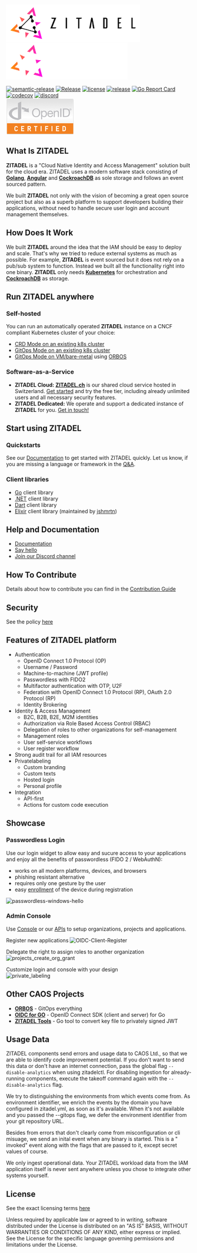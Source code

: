 <img src="./docs/static/logos/zitadel-logo-dark@2x.png#gh-light-mode-only" alt="Zitadel Logo" height="100px" width="auto" />
<img src="./docs/static/logos/zitadel-logo-light@2x.png#gh-dark-mode-only" alt="Zitadel Logo" height="100px" width="auto" />

[![semantic-release](https://img.shields.io/badge/%20%20%F0%9F%93%A6%F0%9F%9A%80-semantic--release-e10079.svg)](https://github.com/semantic-release/semantic-release)
[![Release](https://github.com/caos/zitadel/actions/workflows/zitadel.yml/badge.svg)](https://github.com/caos/zitadel/actions)
[![license](https://badgen.net/github/license/caos/zitadel/)](https://github.com/caos/zitadel/blob/main/LICENSE)
[![release](https://badgen.net/github/release/caos/zitadel/stable)](https://github.com/caos/zitadel/releases)
[![Go Report Card](https://goreportcard.com/badge/github.com/caos/zitadel)](https://goreportcard.com/report/github.com/caos/zitadel)
[![codecov](https://codecov.io/gh/caos/zitadel/branch/main/graph/badge.svg)](https://codecov.io/gh/caos/zitadel)
[![discord](https://badgen.net/discord/online-members/erh5Brh7jE)](https://discord.gg/erh5Brh7jE)  
[![OpenID Connect Certified](./docs/static/logos/oidc-cert.png)](https://openid.net/certification/#OPs)

## What Is ZITADEL

**ZITADEL** is a "Cloud Native Identity and Access Management" solution built for the cloud era. ZITADEL uses a modern software stack consisting of [**Golang**](https://golang.org/), [**Angular**](https://angular.io/) and  [**CockroachDB**](https://www.cockroachlabs.com/) as sole storage and follows an event sourced pattern.

We built **ZITADEL** not only with the vision of becoming a great open source project but also as a superb platform to support developers building their applications, without need to handle secure user login and account management themselves.

## How Does It Work

We built **ZITADEL** around the idea that the IAM should be easy to deploy and scale. That's why we tried to reduce external systems as much as possible.
For example, **ZITADEL** is event sourced but it does not rely on a pub/sub system to function. Instead we built all the functionality right into one binary.
**ZITADEL** only needs [**Kubernetes**](https://kubernetes.io/) for orchestration and [**CockroachDB**](https://www.cockroachlabs.com/) as storage.

## Run ZITADEL anywhere

### Self-hosted

You can run an automatically operated **ZITADEL** instance on a CNCF compliant Kubernetes cluster of your choice:

* [CRD Mode on an existing k8s cluster](https://docs.zitadel.ch/docs/guides/installation/crd)
* [GitOps Mode on an existing k8s cluster](https://docs.zitadel.ch/docs/guides/installation/gitops)
* [GitOps Mode on VM/bare-metal](https://docs.zitadel.ch/docs/guides/installation/managed-dedicated-instance)  using [ORBOS](https://docs.zitadel.ch/docs/guides/installation/orbos)

### Software-as-a-Service

* **ZITADEL Cloud:** [**ZITADEL.ch**](https://zitadel.ch) is our shared cloud service hosted in Switzerland. [Get started](https://docs.zitadel.ch/docs/guides/basics/get-started) and try the free tier, including already unlimited users and all necessary security features.
* **ZITADEL Dedicated:** We operate and support a dedicated instance of **ZITADEL** for you. [Get in touch!](https://zitadel.ch/contact/)

## Start using ZITADEL

### Quickstarts

See our [Documentation](https://docs.zitadel.ch/docs/quickstarts/introduction) to get started with ZITADEL quickly. Let us know, if you are missing a language or framework in the [Q&A](https://github.com/caos/zitadel/discussions/1717).

### Client libraries

* [Go](https://github.com/caos/zitadel-go) client library
* [.NET](https://github.com/caos/zitadel-net) client library
* [Dart](https://github.com/caos/zitadel-dart) client library
* [Elixir](https://github.com/jshmrtn/zitadel_api) client library (maintained by [jshmrtn]([jshmrtn](https://github.com/jshmrtn)))

## Help and Documentation

* [Documentation](https://docs.zitadel.ch)
* [Say hello](https://zitadel.ch/contact/)
* [Join our Discord channel](https://discord.gg/erh5Brh7jE)

## How To Contribute

Details about how to contribute you can find in the [Contribution Guide](CONTRIBUTING.md)

## Security

See the policy [here](./SECURITY.md)

## Features of ZITADEL platform

* Authentication
  * OpenID Connect 1.0 Protocol (OP)
  * Username / Password
  * Machine-to-machine (JWT profile)
  * Passwordless with FIDO2
  * Multifactor authentication with OTP, U2F
  * Federation with OpenID Connect 1.0 Protocol (RP), OAuth 2.0 Protocol (RP)
  * Identity Brokering
* Identity & Access Management
  * B2C, B2B, B2E, M2M identities
  * Authorization via Role Based Access Control (RBAC)
  * Delegation of roles to other organizations for self-management
  * Management roles
  * User self-service workflows
  * User register workflow
* Strong audit trail for all IAM resources
* Privatelabeling
  * Custom branding
  * Custom texts
  * Hosted login
  * Personal profile
* Integration
  * API-first
  * Actions for custom code execution

## Showcase

### Passwordless Login

Use our login widget to allow easy and sucure access to your applications and enjoy all the benefits of passwordless (FIDO 2 / WebAuthN):

* works on all modern platforms, devices, and browsers
* phishing resistant alternative
* requires only one gesture by the user
* easy [enrollment](https://docs.zitadel.ch/docs/manuals/user-factors) of the device during registration

![passwordless-windows-hello](https://user-images.githubusercontent.com/1366906/118765435-5d419780-b87b-11eb-95bf-55140119c0d8.gif)

### Admin Console

Use [Console](https://docs.zitadel.ch/docs/manuals/introduction) or our [APIs](https://docs.zitadel.ch/docs/apis/introduction) to setup organizations, projects and applications.

Register new applications
![OIDC-Client-Register](https://user-images.githubusercontent.com/1366906/118765446-62064b80-b87b-11eb-8b24-4f4c365b8c58.gif)

Delegate the right to assign roles to another organization
![projects_create_org_grant](https://user-images.githubusercontent.com/1366906/118766069-39cb1c80-b87c-11eb-84cf-f5becce4e9b6.gif)

Customize login and console with your design  
![private_labeling](https://user-images.githubusercontent.com/1366906/123089110-d148ff80-d426-11eb-9598-32b506f6d4fd.gif)


## Other CAOS Projects

* [**ORBOS**](https://github.com/caos/orbos/) - GitOps everything
* [**OIDC for GO**](https://github.com/caos/oidc) - OpenID Connect SDK (client and server) for Go
* [**ZITADEL Tools**](https://github.com/caos/zitadel-tools) - Go tool to convert  key file to privately signed JWT

## Usage Data

ZITADEL components send errors and usage data to CAOS Ltd., so that we are able to identify code improvement potential. If you don't want to send this data or don't have an internet connection, pass the global flag `--disable-analytics` when using zitadelctl. For disabling ingestion for already-running components, execute the takeoff command again with the `--disable-analytics` flag.

We try to distinguishing the environments from which events come from. As environment identifier, we enrich the events by the domain you have configured in zitadel.yml, as soon as it's available. When it's not available and you passed the --gitops flag, we defer the environment identifier from your git repository URL.

Besides from errors that don't clearly come from misconfiguration or cli misuage, we send an inital event when any binary is started. This is a "<component> invoked" event along with the flags that are passed to it, except secret values of course.

We only ingest operational data. Your ZITADEL workload data from the IAM application itself is never sent anywhere unless you chose to integrate other systems yourself.

## License

See the exact licensing terms [here](./LICENSE)

Unless required by applicable law or agreed to in writing, software distributed under the License is distributed on an "AS IS" BASIS, WITHOUT WARRANTIES OR CONDITIONS OF ANY KIND, either express or implied. See the License for the specific language governing permissions and limitations under the License.
